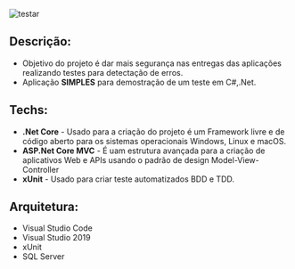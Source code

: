 ![testar](https://user-images.githubusercontent.com/6175226/99765208-51983280-2add-11eb-872d-40d9c8374592.gif)

## Descrição:

- Objetivo do projeto é dar mais segurança nas entregas das aplicações realizando testes para detectação de erros.
- Aplicação **SIMPLES** para demostração de um teste em C#,.Net.

## Techs:

- **.Net Core** - Usado para a criação do projeto é um Framework livre e de código aberto para os sistemas operacionais Windows, Linux e macOS.
- **ASP.Net Core MVC** - É uam estrutura avançada para a criação de aplicativos Web e APIs usando o padrão de design Model-View-Controller
- **xUnit** - Usado para criar teste automatizados BDD e TDD.


## Arquitetura:

- Visual Studio Code
- Visual Studio 2019
- xUnit 
- SQL Server
